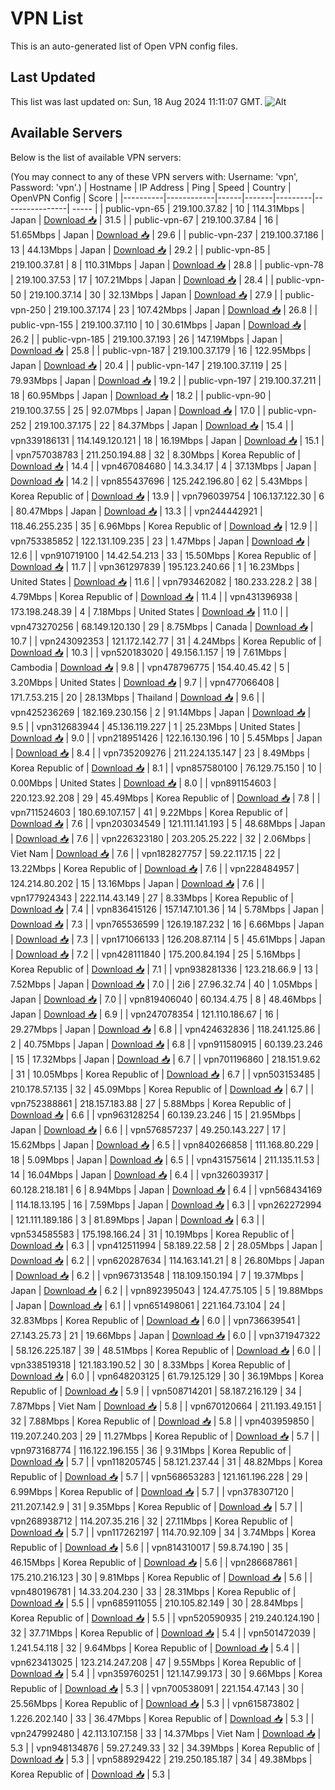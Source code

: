 # VPN List

This is an auto-generated list of Open VPN config files.

## Last Updated

This list was last updated on: Sun, 18 Aug 2024 11:11:07 GMT.
![Alt](https://repobeats.axiom.co/api/embed/186b98318ef1479477931607c1ad7d823f12451f.svg "Repobeats analytics image")

## Available Servers

Below is the list of available VPN servers:

(You may connect to any of these VPN servers with: Username: 'vpn', Password: 'vpn'.)
| Hostname | IP Address | Ping | Speed | Country | OpenVPN Config | Score |
|----------|------------|------|-------|---------|----------------| ----- |
| public-vpn-65 | 219.100.37.82 | 10 | 114.31Mbps | Japan | [Download 📥](./configs/server_0_JP.ovpn) | 31.5 |
| public-vpn-67 | 219.100.37.84 | 16 | 51.65Mbps | Japan | [Download 📥](./configs/server_1_JP.ovpn) | 29.6 |
| public-vpn-237 | 219.100.37.186 | 13 | 44.13Mbps | Japan | [Download 📥](./configs/server_2_JP.ovpn) | 29.2 |
| public-vpn-85 | 219.100.37.81 | 8 | 110.31Mbps | Japan | [Download 📥](./configs/server_3_JP.ovpn) | 28.8 |
| public-vpn-78 | 219.100.37.53 | 17 | 107.21Mbps | Japan | [Download 📥](./configs/server_4_JP.ovpn) | 28.4 |
| public-vpn-50 | 219.100.37.14 | 30 | 32.13Mbps | Japan | [Download 📥](./configs/server_5_JP.ovpn) | 27.9 |
| public-vpn-250 | 219.100.37.174 | 23 | 107.42Mbps | Japan | [Download 📥](./configs/server_6_JP.ovpn) | 26.8 |
| public-vpn-155 | 219.100.37.110 | 10 | 30.61Mbps | Japan | [Download 📥](./configs/server_7_JP.ovpn) | 26.2 |
| public-vpn-185 | 219.100.37.193 | 26 | 147.19Mbps | Japan | [Download 📥](./configs/server_8_JP.ovpn) | 25.8 |
| public-vpn-187 | 219.100.37.179 | 16 | 122.95Mbps | Japan | [Download 📥](./configs/server_9_JP.ovpn) | 20.4 |
| public-vpn-147 | 219.100.37.119 | 25 | 79.93Mbps | Japan | [Download 📥](./configs/server_10_JP.ovpn) | 19.2 |
| public-vpn-197 | 219.100.37.211 | 18 | 60.95Mbps | Japan | [Download 📥](./configs/server_11_JP.ovpn) | 18.2 |
| public-vpn-90 | 219.100.37.55 | 25 | 92.07Mbps | Japan | [Download 📥](./configs/server_12_JP.ovpn) | 17.0 |
| public-vpn-252 | 219.100.37.175 | 22 | 84.37Mbps | Japan | [Download 📥](./configs/server_13_JP.ovpn) | 15.4 |
| vpn339186131 | 114.149.120.121 | 18 | 16.19Mbps | Japan | [Download 📥](./configs/server_14_JP.ovpn) | 15.1 |
| vpn757038783 | 211.250.194.88 | 32 | 8.30Mbps | Korea Republic of | [Download 📥](./configs/server_15_KR.ovpn) | 14.4 |
| vpn467084680 | 14.3.34.17 | 4 | 37.13Mbps | Japan | [Download 📥](./configs/server_16_JP.ovpn) | 14.2 |
| vpn855437696 | 125.242.196.80 | 62 | 5.43Mbps | Korea Republic of | [Download 📥](./configs/server_17_KR.ovpn) | 13.9 |
| vpn796039754 | 106.137.122.30 | 6 | 80.47Mbps | Japan | [Download 📥](./configs/server_18_JP.ovpn) | 13.3 |
| vpn244442921 | 118.46.255.235 | 35 | 6.96Mbps | Korea Republic of | [Download 📥](./configs/server_19_KR.ovpn) | 12.9 |
| vpn753385852 | 122.131.109.235 | 23 | 1.47Mbps | Japan | [Download 📥](./configs/server_20_JP.ovpn) | 12.6 |
| vpn910719100 | 14.42.54.213 | 33 | 15.50Mbps | Korea Republic of | [Download 📥](./configs/server_21_KR.ovpn) | 11.7 |
| vpn361297839 | 195.123.240.66 | 1 | 16.23Mbps | United States | [Download 📥](./configs/server_22_US.ovpn) | 11.6 |
| vpn793462082 | 180.233.228.2 | 38 | 4.79Mbps | Korea Republic of | [Download 📥](./configs/server_23_KR.ovpn) | 11.4 |
| vpn431396938 | 173.198.248.39 | 4 | 7.18Mbps | United States | [Download 📥](./configs/server_24_US.ovpn) | 11.0 |
| vpn473270256 | 68.149.120.130 | 29 | 8.75Mbps | Canada | [Download 📥](./configs/server_25_CA.ovpn) | 10.7 |
| vpn243092353 | 121.172.142.77 | 31 | 4.24Mbps | Korea Republic of | [Download 📥](./configs/server_26_KR.ovpn) | 10.3 |
| vpn520183020 | 49.156.1.157 | 19 | 7.61Mbps | Cambodia | [Download 📥](./configs/server_27_KH.ovpn) | 9.8 |
| vpn478796775 | 154.40.45.42 | 5 | 3.20Mbps | United States | [Download 📥](./configs/server_28_US.ovpn) | 9.7 |
| vpn477066408 | 171.7.53.215 | 20 | 28.13Mbps | Thailand | [Download 📥](./configs/server_29_TH.ovpn) | 9.6 |
| vpn425236269 | 182.169.230.156 | 2 | 91.14Mbps | Japan | [Download 📥](./configs/server_30_JP.ovpn) | 9.5 |
| vpn312683944 | 45.136.119.227 | 1 | 25.23Mbps | United States | [Download 📥](./configs/server_31_US.ovpn) | 9.0 |
| vpn218951426 | 122.16.130.196 | 10 | 5.45Mbps | Japan | [Download 📥](./configs/server_32_JP.ovpn) | 8.4 |
| vpn735209276 | 211.224.135.147 | 23 | 8.49Mbps | Korea Republic of | [Download 📥](./configs/server_33_KR.ovpn) | 8.1 |
| vpn857580100 | 76.129.75.150 | 10 | 0.00Mbps | United States | [Download 📥](./configs/server_34_US.ovpn) | 8.0 |
| vpn891154603 | 220.123.92.208 | 29 | 45.49Mbps | Korea Republic of | [Download 📥](./configs/server_35_KR.ovpn) | 7.8 |
| vpn711524603 | 180.69.107.157 | 41 | 9.22Mbps | Korea Republic of | [Download 📥](./configs/server_36_KR.ovpn) | 7.6 |
| vpn203034549 | 121.111.141.193 | 5 | 48.68Mbps | Japan | [Download 📥](./configs/server_37_JP.ovpn) | 7.6 |
| vpn226323180 | 203.205.25.222 | 32 | 2.06Mbps | Viet Nam | [Download 📥](./configs/server_38_VN.ovpn) | 7.6 |
| vpn182827757 | 59.22.117.15 | 22 | 13.22Mbps | Korea Republic of | [Download 📥](./configs/server_39_KR.ovpn) | 7.6 |
| vpn228484957 | 124.214.80.202 | 15 | 13.16Mbps | Japan | [Download 📥](./configs/server_40_JP.ovpn) | 7.6 |
| vpn177924343 | 222.114.43.149 | 27 | 8.33Mbps | Korea Republic of | [Download 📥](./configs/server_41_KR.ovpn) | 7.4 |
| vpn836415126 | 157.147.101.36 | 14 | 5.78Mbps | Japan | [Download 📥](./configs/server_42_JP.ovpn) | 7.3 |
| vpn765536599 | 126.19.187.232 | 16 | 6.66Mbps | Japan | [Download 📥](./configs/server_43_JP.ovpn) | 7.3 |
| vpn171066133 | 126.208.87.114 | 5 | 45.61Mbps | Japan | [Download 📥](./configs/server_44_JP.ovpn) | 7.2 |
| vpn428111840 | 175.200.84.194 | 25 | 5.16Mbps | Korea Republic of | [Download 📥](./configs/server_45_KR.ovpn) | 7.1 |
| vpn938281336 | 123.218.66.9 | 13 | 7.52Mbps | Japan | [Download 📥](./configs/server_46_JP.ovpn) | 7.0 |
| 2i6 | 27.96.32.74 | 40 | 1.05Mbps | Japan | [Download 📥](./configs/server_47_JP.ovpn) | 7.0 |
| vpn819406040 | 60.134.4.75 | 8 | 48.46Mbps | Japan | [Download 📥](./configs/server_48_JP.ovpn) | 6.9 |
| vpn247078354 | 121.110.186.67 | 16 | 29.27Mbps | Japan | [Download 📥](./configs/server_49_JP.ovpn) | 6.8 |
| vpn424632836 | 118.241.125.86 | 2 | 40.75Mbps | Japan | [Download 📥](./configs/server_50_JP.ovpn) | 6.8 |
| vpn911580915 | 60.139.23.246 | 15 | 17.32Mbps | Japan | [Download 📥](./configs/server_51_JP.ovpn) | 6.7 |
| vpn701196860 | 218.151.9.62 | 31 | 10.05Mbps | Korea Republic of | [Download 📥](./configs/server_52_KR.ovpn) | 6.7 |
| vpn503153485 | 210.178.57.135 | 32 | 45.09Mbps | Korea Republic of | [Download 📥](./configs/server_53_KR.ovpn) | 6.7 |
| vpn752388861 | 218.157.183.88 | 27 | 5.88Mbps | Korea Republic of | [Download 📥](./configs/server_54_KR.ovpn) | 6.6 |
| vpn963128254 | 60.139.23.246 | 15 | 21.95Mbps | Japan | [Download 📥](./configs/server_55_JP.ovpn) | 6.6 |
| vpn576857237 | 49.250.143.227 | 17 | 15.62Mbps | Japan | [Download 📥](./configs/server_56_JP.ovpn) | 6.5 |
| vpn840266858 | 111.168.80.229 | 18 | 5.09Mbps | Japan | [Download 📥](./configs/server_57_JP.ovpn) | 6.5 |
| vpn431575614 | 211.135.11.53 | 14 | 16.04Mbps | Japan | [Download 📥](./configs/server_58_JP.ovpn) | 6.4 |
| vpn326039317 | 60.128.218.181 | 6 | 8.94Mbps | Japan | [Download 📥](./configs/server_59_JP.ovpn) | 6.4 |
| vpn568434169 | 114.18.13.195 | 16 | 7.59Mbps | Japan | [Download 📥](./configs/server_60_JP.ovpn) | 6.3 |
| vpn262272994 | 121.111.189.186 | 3 | 81.89Mbps | Japan | [Download 📥](./configs/server_61_JP.ovpn) | 6.3 |
| vpn534585583 | 175.198.166.24 | 31 | 10.19Mbps | Korea Republic of | [Download 📥](./configs/server_62_KR.ovpn) | 6.3 |
| vpn412511994 | 58.189.22.58 | 2 | 28.05Mbps | Japan | [Download 📥](./configs/server_63_JP.ovpn) | 6.2 |
| vpn620287634 | 114.163.141.21 | 8 | 26.80Mbps | Japan | [Download 📥](./configs/server_64_JP.ovpn) | 6.2 |
| vpn967313548 | 118.109.150.194 | 7 | 19.37Mbps | Japan | [Download 📥](./configs/server_65_JP.ovpn) | 6.2 |
| vpn892395043 | 124.47.75.105 | 5 | 19.88Mbps | Japan | [Download 📥](./configs/server_66_JP.ovpn) | 6.1 |
| vpn651498061 | 221.164.73.104 | 24 | 32.83Mbps | Korea Republic of | [Download 📥](./configs/server_67_KR.ovpn) | 6.0 |
| vpn736639541 | 27.143.25.73 | 21 | 19.66Mbps | Japan | [Download 📥](./configs/server_68_JP.ovpn) | 6.0 |
| vpn371947322 | 58.126.225.187 | 39 | 48.51Mbps | Korea Republic of | [Download 📥](./configs/server_69_KR.ovpn) | 6.0 |
| vpn338519318 | 121.183.190.52 | 30 | 8.33Mbps | Korea Republic of | [Download 📥](./configs/server_70_KR.ovpn) | 6.0 |
| vpn648203125 | 61.79.125.129 | 30 | 36.19Mbps | Korea Republic of | [Download 📥](./configs/server_71_KR.ovpn) | 5.9 |
| vpn508714201 | 58.187.216.129 | 34 | 7.87Mbps | Viet Nam | [Download 📥](./configs/server_72_VN.ovpn) | 5.8 |
| vpn670120664 | 211.193.49.151 | 32 | 7.88Mbps | Korea Republic of | [Download 📥](./configs/server_73_KR.ovpn) | 5.8 |
| vpn403959850 | 119.207.240.203 | 29 | 11.27Mbps | Korea Republic of | [Download 📥](./configs/server_74_KR.ovpn) | 5.7 |
| vpn973168774 | 116.122.196.155 | 36 | 9.31Mbps | Korea Republic of | [Download 📥](./configs/server_75_KR.ovpn) | 5.7 |
| vpn118205745 | 58.121.237.44 | 31 | 48.82Mbps | Korea Republic of | [Download 📥](./configs/server_76_KR.ovpn) | 5.7 |
| vpn568653283 | 121.161.196.228 | 29 | 6.99Mbps | Korea Republic of | [Download 📥](./configs/server_77_KR.ovpn) | 5.7 |
| vpn378307120 | 211.207.142.9 | 31 | 9.35Mbps | Korea Republic of | [Download 📥](./configs/server_78_KR.ovpn) | 5.7 |
| vpn268938712 | 114.207.35.216 | 32 | 27.11Mbps | Korea Republic of | [Download 📥](./configs/server_79_KR.ovpn) | 5.7 |
| vpn117262197 | 114.70.92.109 | 34 | 3.74Mbps | Korea Republic of | [Download 📥](./configs/server_80_KR.ovpn) | 5.6 |
| vpn814310017 | 59.8.74.190 | 35 | 46.15Mbps | Korea Republic of | [Download 📥](./configs/server_81_KR.ovpn) | 5.6 |
| vpn286687861 | 175.210.216.123 | 30 | 9.81Mbps | Korea Republic of | [Download 📥](./configs/server_82_KR.ovpn) | 5.6 |
| vpn480196781 | 14.33.204.230 | 33 | 28.31Mbps | Korea Republic of | [Download 📥](./configs/server_83_KR.ovpn) | 5.5 |
| vpn685911055 | 210.105.82.149 | 30 | 28.84Mbps | Korea Republic of | [Download 📥](./configs/server_84_KR.ovpn) | 5.5 |
| vpn520590935 | 219.240.124.190 | 32 | 37.71Mbps | Korea Republic of | [Download 📥](./configs/server_85_KR.ovpn) | 5.4 |
| vpn501472039 | 1.241.54.118 | 32 | 9.64Mbps | Korea Republic of | [Download 📥](./configs/server_86_KR.ovpn) | 5.4 |
| vpn623413025 | 123.214.247.208 | 47 | 9.55Mbps | Korea Republic of | [Download 📥](./configs/server_87_KR.ovpn) | 5.4 |
| vpn359760251 | 121.147.99.173 | 30 | 9.66Mbps | Korea Republic of | [Download 📥](./configs/server_88_KR.ovpn) | 5.3 |
| vpn700538091 | 221.154.47.143 | 30 | 25.56Mbps | Korea Republic of | [Download 📥](./configs/server_89_KR.ovpn) | 5.3 |
| vpn615873802 | 1.226.202.140 | 33 | 36.47Mbps | Korea Republic of | [Download 📥](./configs/server_90_KR.ovpn) | 5.3 |
| vpn247992480 | 42.113.107.158 | 33 | 14.37Mbps | Viet Nam | [Download 📥](./configs/server_91_VN.ovpn) | 5.3 |
| vpn948134876 | 59.27.249.33 | 32 | 34.39Mbps | Korea Republic of | [Download 📥](./configs/server_92_KR.ovpn) | 5.3 |
| vpn588929422 | 219.250.185.187 | 34 | 49.38Mbps | Korea Republic of | [Download 📥](./configs/server_93_KR.ovpn) | 5.3 |
